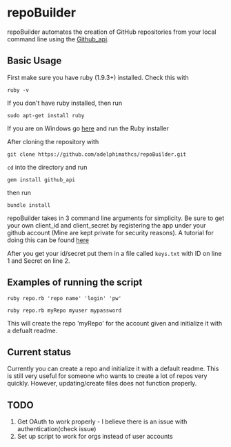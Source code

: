 # repoBuilder

repoBuilder automates the creation of GitHub repositories from your local command line using the [Github_api](https://github.com/peter-murach/github).


## Basic Usage

First make sure you have ruby (1.9.3+) installed. Check this with

```
ruby -v
```
If you don't have ruby installed, then run
```
sudo apt-get install ruby
```
If you are on Windows go [here](http://rubyinstaller.org/) and run the Ruby installer 

After cloning the repository with
```
git clone https://github.com/adelphimathcs/repoBuilder.git
```
`cd` into the directory and run 
```
gem install github_api
``` 
then run

```
bundle install 
``` 

repoBuilder takes in 3 command line arguments for simplicity. Be sure to get your own client_id and client_secret by registering the app under your github account (Mine are kept private for security reasons). A tutorial for doing this can be found [here](https://developer.github.com/guides/basics-of-authentication/)

 After you get your id/secret put them in a file called `keys.txt` with ID on line 1 and Secret on line 2. 

## Examples of running the script 

```
ruby repo.rb 'repo name' 'login' 'pw' 
```
```
ruby repo.rb myRepo myuser mypassword
```

This will create the repo 'myRepo' for the account given and initialize it with a defualt readme.

## Current status
Currently you can create a repo and initialize it with a default readme. This is still very useful for someone who wants to create a lot of repos very quickly. However, updating/create files does not function properly. 

## TODO
1. Get OAuth to work properly - I believe there is an issue with authentication(check issue)
2. Set up script to work for orgs instead of user accounts





